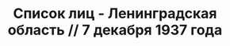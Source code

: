 ---
title: Список лиц - Ленинградская область // 7 декабря 1937 года
description: РГАСПИ, ф.17, оп.171, дело 413, лист 239
images:
- /disk/pictures/v05/17-171-413-239.jpg
- /disk/pictures/v05/17-171-413-240.jpg
- /disk/pictures/v05/17-171-413-241.jpg
- /disk/pictures/v05/17-171-413-242.jpg
- /disk/pictures/v05/17-171-413-243.jpg
- /disk/pictures/v05/17-171-413-244.jpg
---